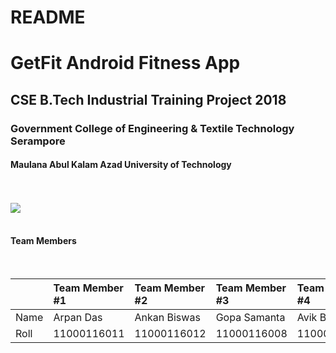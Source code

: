 # README
# GetFit Android Fitness App
## CSE B.Tech Industrial Training Project 2018
###  Government College of Engineering & Textile Technology Serampore
#### Maulana Abul Kalam Azad University of Technology
<br><br>
![](http://i64.tinypic.com/amxnxy.jpg)
<br><br>
#### Team Members
<br>

| | Team Member #1 | Team Member #2 | Team Member #3 | Team Member #4 |
| :--- | :--- | :--- | :--- | :--- |
| Name | Arpan Das | Ankan Biswas | Gopa Samanta | Avik Biswas |
| Roll | 11000116011 | 11000116012 | 11000116008 | 11000116010 |
